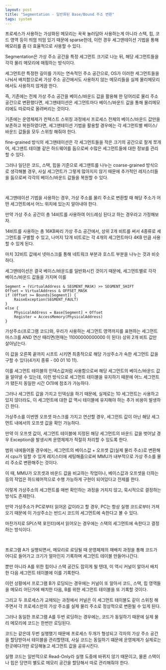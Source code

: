 ```yaml
---
layout: post
title: "Segmentation - 일반화된 Base/Bound 주소 변환"
tags: system
---
```


프로세스가 사용하는 가상화된 메모리는 꾹꾹 눌러담아 사용하는게 아니라 스택, 힙, 코드 영역 등이 띄엄 띄엄 있기 때문에 sparse한데, 이런 경우 세그맨테이션 기법을 통해 메모리를 좀 더 효율적으로 사용할 수 있다.

Segmentation은 가상 주소 공간을 특정 세그먼트 크기로 나눈 뒤, 해당 세그먼트들을 각각 물리 메모리에 매핑하는 방식이다.

세그먼트란 특정한 길이를 가지는 연속적인 주소 공간으로, OS가 이러한 세그먼트들을 나눠서 배치함으로써 가상 주소 공간에서도 사용하지 않는 메모리들을 실제 물리메모리에서도 사용하지 않게끔 한다.

즉, 기존에는 전체 가상 주소 공간을 베이스/바운드 값을 활용해 한 덩어리로 물리 주소 공간으로 변환했다면, 세그맨테이션은 세그먼트마다 베이스/바운드 값을 통해 물리메모리에도 따로따로 올려버리는 것이다.

기존에는 운영체제가 컨텍스트 스위칭 과정에서 프로세스 전체의 베이스/바운드 값만을 보존하고 복원하였다면, 세그맨테이션 기법을 활용할 경우에는 각 세그먼트별 베이스/바운드 값들을 모두 스위칭 해줘야 한다.

fine-grained 방식의 세그맨테이션은 각 세그먼트들을 작은 크기의 공간으로 잘게 쪼개어, 세그맨트 테이블 같은 하드웨어를 둠으로써 수많은 세그먼트들에 대한 정보를 관리할 수 있다.

그러나 일단은 코드, 스택, 힙을 기준으로 세그맨트를 나누는 coarse-grained 방식으로 생각해볼 경우, 사실 세그먼트가 그렇게 많아지지 않기 때문에 추가적인 레지스터들을 둠으로써 각각의 베이스/바운드 값들을 복원할 수 있다.

<br>

세그맨테이션 기법을 사용하는 경우, 가상 주소를 물리 주소로 변환할 때 해당 주소가 어떤 세그먼트에서 어느 위치에 있는지 알아내야 한다.

만약 가상 주소 공간이 총 14비트를 사용하여 어드레싱 된다고 하는 경우라고 가정해보자.

14비트를 사용하는 총 16KB짜리 가상 주소 공간에서, 상위 2개 비트를 써서 4종류로 세그먼트를 구별할 수 있고, 나머지 12개 비트로는 각 4개의 세그먼트마다 4KB 만큼 사용할 수 있게 된다.

마치 32비트 값에서 넷마스크를 통해 네트워크 부분과 호스트 부분을 나누는 것과 비슷하다.

세그맨테이션은 결국 베이스/바운드를 일반화시킨 것이기 때문에, 세그먼트별로 각각 베이스/바운드 값들을 가지며 이를 

```
Segment = (VirtualAddress & SEGMENT_MASK) >> SEGMENT_SHIFT
Offset = VirtualAddress & OFFSET_MASK
if (Offset >= Bounds[Segment]) {
    RaiseException(SEGMENT_FAULT)
}
else {
    PhysicalAddress = Base[Segment] + Offset
    Register = AccessMemory(PhysicalAddress)
}
```

가상주소(프로그램 코드)와, 우리가 사용하는 세그먼트 영역까지를 표현하는 세그먼트 마스크를 AND 연산 때리면(현재는 11000000000000 이 된다) 상위 2개 비트 값만 살아남는다.

이 값을 오른쪽 끝까지 시프트 시키면 최종적으로 해당 가상주소가 속한 세그먼트 값을 구할 수 있다(4가지 종류 - 00 01 10 11).

이를 세그먼트 테이블의 인덱스값처럼 사용함으로써 해당 세그먼트의 베이스/바운드 값을 알아낼 수 있는데, 이런 방식으로 세그먼트 테이블을 유지하기 때문에 어느 세그먼트가 됐든지 동일한 시간 O(1)에 참조가 가능하다.

그러나 세그먼트 값을 가지고 인덱싱을 하기 때문에, 실제로는 10 세그먼트는 사용하고 있지 않더라도, 이 세그먼트에 대한 값 역시 테이블에 유지해야 하는 추가 비용이 발생하긴 한다.

가상주소를 이번엔 오프셋 마스크를 가지고 연산할 경우, 세그먼트 값이 아닌 해당 세그먼트 내에서의 오프셋 값을 확인 가능하다.

만약 이 오프셋 값이, 세그먼트 테이블에 지정된 해당 세그먼트의 바운드 값을 벗어날 경우 Exception을 발생시켜 운영체제가 적절히 처리할 수 있도록 한다.

범위 내에들어올 경우에는, 세그먼트의 베이스값 + 오프셋 값(실제 물리 주소)로 변환해서 cpu가 일할 수 있게 레지스터에 세팅해줌으로써 MMU가 내부적으로 가상 주소를 물리 주소로 변환해주는 것이다.

이 때, MMU가 오프셋과 바운드 값을 비교하는 작업이나, 베이스값과 오프셋을 더하는 등의 작업은 하드웨어적으로 수행 가능하게 구현이 되어있다고 전제를 한다.

이렇게 가상주소의 세그먼트를 매번 확인하는 과정을 거치지 않고, 묵시적으로 결정하는 방식도 존재한다.

만약 가상주소가 PC로부터 읽어온 값이라고 할 경우, PC는 항상 실행 코드로부터 가져오기 때문에 이 가상주소는 반드시 코드의 세그먼트에 속한다고 볼 수 있다.

마찬가지로 SP(스택 포인터)에서 읽어오는 경우에는 스택의 세그먼트에 속한다고 결정하는 방식이다.

<br>

프로그램 A가 실행되면서, 메모리로 로딩될 때 운영체제의 재배치 과정을 통해 코드가 어디로 들어가고 크기가 얼마인지 기록하며 세그먼트 테이블 만들어나간다.

뿐만 아니라 A를 위한 힙이나 스택 공간도 잡히게 될 텐데, 이 역시 커널이 알아서 배치한 다음 세그먼트 테이블에 이를 기록한다.

이런 상황에서 프로그램 B가 로딩되는 경우에는 커널이 또 알아서 코드, 스택, 힙 영역들을 메모리 어딘가에 배치한 다음, B를 위한 세그먼트 테이블을 또 기록할 것이다.

그리고 두 프로세스가 교체되는 과정에서 커널은 이 세그먼트 테이블도 같이 스위칭 해주면서 각 프로세스만의 가상 주소를 실제 물리 주소로 정상적으로 변환될 수 있게 된다.

그러나 동일한 프로그램 A를 두번 로딩하는 경우에는, 코드가 동일하기 때문에 실제 물리 메모리에 코드는 한번만 로딩된다.

코드는 같은데 두번 실행했기 때문에 프로세스 두개가 형성되고 각자의 가상 주소 공간을 할당받아서 테이블을 관리할텐데, 사실 코드는 동일하기 떄문에 운영체제가 실제로는 한곳에다가만 로딩해놓고 세그먼트 값을 공유시킨다.

실행 코드는 일반적으로 Read-Only라 실행 도중에 바뀌지 않기 때문이고, 물론 스택이나 힙은 당연히 별도로 메모리 공간을 할당해서 따로 관리해줘야 한다.